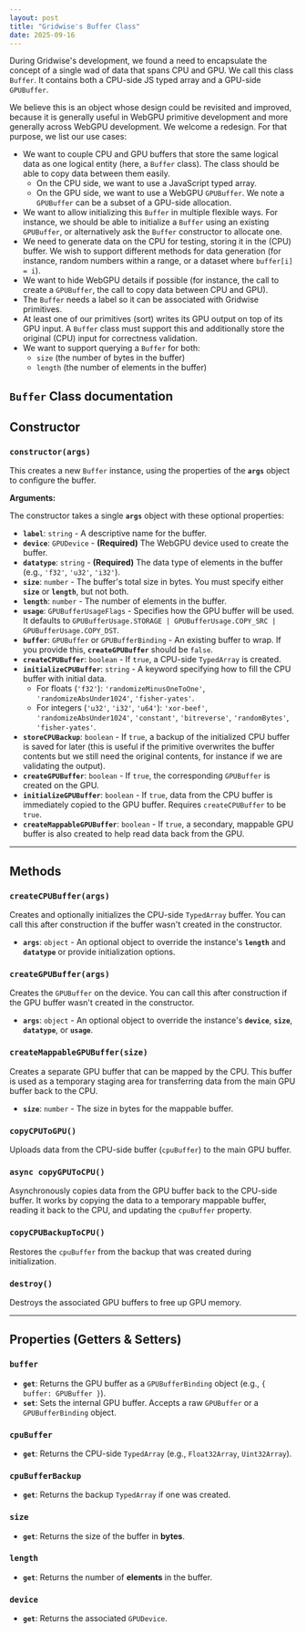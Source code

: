 ```yaml
---
layout: post
title: "Gridwise's Buffer Class"
date: 2025-09-16
---
```


During Gridwise's development, we found a need to encapsulate the concept of a single wad of data that spans CPU and GPU. We call this class `Buffer`. It contains both a CPU-side JS typed array and a GPU-side `GPUBuffer`.

We believe this is an object whose design could be revisited and improved, because it is generally useful in WebGPU primitive development and more generally across WebGPU development. We welcome a redesign. For that purpose, we list our use cases:

- We want to couple CPU and GPU buffers that store the same logical data as one logical entity (here, a `Buffer` class). The class should be able to copy data between them easily.
  - On the CPU side, we want to use a JavaScript typed array.
  - On the GPU side, we want to use a WebGPU `GPUBuffer`. We note a `GPUBuffer` can be a subset of a GPU-side allocation.
- We want to allow initializing this `Buffer` in multiple flexible ways. For instance, we should be able to initialize a `Buffer` using an existing `GPUBuffer`, or alternatively ask the `Buffer` constructor to allocate one.
- We need to generate data on the CPU for testing, storing it in the (CPU) buffer. We wish to support different methods for data generation (for instance, random numbers within a range, or a dataset where `buffer[i] = i`).
- We want to hide WebGPU details if possible (for instance, the call to create a `GPUBuffer`, the call to copy data between CPU and GPU).
- The `Buffer` needs a label so it can be associated with Gridwise primitives.
- At least one of our primitives (sort) writes its GPU output on top of its GPU input. A `Buffer` class must support this and additionally store the original (CPU) input for correctness validation.
- We want to support querying a `Buffer` for both:
  - `size` (the number of bytes in the buffer)
  - `length` (the number of elements in the buffer)

## `Buffer` Class documentation

## Constructor

### `constructor(args)`

This creates a new `Buffer` instance, using the properties of the **`args`** object to configure the buffer.

**Arguments:**

The constructor takes a single **`args`** object with these optional properties:

* **`label`**: `string` - A descriptive name for the buffer.
* **`device`**: `GPUDevice` - **(Required)** The WebGPU device used to create the buffer.
* **`datatype`**: `string` - **(Required)** The data type of elements in the buffer (e.g., `'f32'`, `'u32'`, `'i32'`).
* **`size`**: `number` - The buffer's total size in bytes. You must specify either **`size`** or **`length`**, but not both.
* **`length`**: `number` - The number of elements in the buffer.
* **`usage`**: `GPUBufferUsageFlags` - Specifies how the GPU buffer will be used. It defaults to `GPUBufferUsage.STORAGE | GPUBufferUsage.COPY_SRC | GPUBufferUsage.COPY_DST`.
* **`buffer`**: `GPUBuffer` or `GPUBufferBinding` - An existing buffer to wrap. If you provide this, **`createGPUBuffer`** should be `false`.
* **`createCPUBuffer`**: `boolean` - If `true`, a CPU-side `TypedArray` is created.
* **`initializeCPUBuffer`**: `string` - A keyword specifying how to fill the CPU buffer with initial data.
    * For floats (`'f32'`): `'randomizeMinusOneToOne'`, `'randomizeAbsUnder1024'`, `'fisher-yates'`.
    * For integers (`'u32'`, `'i32'`, `'u64'`): `'xor-beef'`, `'randomizeAbsUnder1024'`, `'constant'`, `'bitreverse'`, `'randomBytes'`, `'fisher-yates'`.
* **`storeCPUBackup`**: `boolean` - If `true`, a backup of the initialized CPU buffer is saved for later (this is useful if the primitive overwrites the buffer contents but we still need the original contents, for instance if we are validating the output).
* **`createGPUBuffer`**: `boolean` - If `true`, the corresponding `GPUBuffer` is created on the GPU.
* **`initializeGPUBuffer`**: `boolean` - If `true`, data from the CPU buffer is immediately copied to the GPU buffer. Requires `createCPUBuffer` to be `true`.
* **`createMappableGPUBuffer`**: `boolean` - If `true`, a secondary, mappable GPU buffer is also created to help read data back from the GPU.

***

## Methods

### `createCPUBuffer(args)`

Creates and optionally initializes the CPU-side `TypedArray` buffer. You can call this after construction if the buffer wasn't created in the constructor.

* **`args`**: `object` - An optional object to override the instance's **`length`** and **`datatype`** or provide initialization options.

### `createGPUBuffer(args)`

Creates the `GPUBuffer` on the device. You can call this after construction if the GPU buffer wasn't created in the constructor.

* **`args`**: `object` - An optional object to override the instance's **`device`**, **`size`**, **`datatype`**, or **`usage`**.

### `createMappableGPUBuffer(size)`

Creates a separate GPU buffer that can be mapped by the CPU. This buffer is used as a temporary staging area for transferring data from the main GPU buffer back to the CPU.

* **`size`**: `number` - The size in bytes for the mappable buffer.

### `copyCPUToGPU()`

Uploads data from the CPU-side buffer (`cpuBuffer`) to the main GPU buffer.

### `async copyGPUToCPU()`

Asynchronously copies data from the GPU buffer back to the CPU-side buffer. It works by copying the data to a temporary mappable buffer, reading it back to the CPU, and updating the `cpuBuffer` property.

### `copyCPUBackupToCPU()`

Restores the `cpuBuffer` from the backup that was created during initialization.

### `destroy()`

Destroys the associated GPU buffers to free up GPU memory.

***

## Properties (Getters & Setters)

### `buffer`

* **`get`**: Returns the GPU buffer as a `GPUBufferBinding` object (e.g., `{ buffer: GPUBuffer }`).
* **`set`**: Sets the internal GPU buffer. Accepts a raw `GPUBuffer` or a `GPUBufferBinding` object.

### `cpuBuffer`

* **`get`**: Returns the CPU-side `TypedArray` (e.g., `Float32Array`, `Uint32Array`).

### `cpuBufferBackup`

* **`get`**: Returns the backup `TypedArray` if one was created.

### `size`

* **`get`**: Returns the size of the buffer in **bytes**.

### `length`

* **`get`**: Returns the number of **elements** in the buffer.

### `device`

* **`get`**: Returns the associated `GPUDevice`.